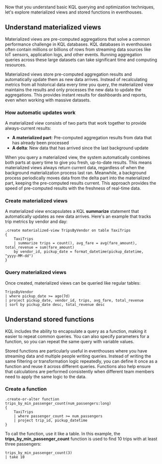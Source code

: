 Now that you understand basic KQL querying and optimization techniques, let's explore materialized views and stored functions in eventhouses.

## Understand materialized views

Materialized views are pre-computed aggregations that solve a common performance challenge in KQL databases. KQL databases in eventhouses often contain millions or billions of rows from streaming data sources like IoT sensors, application logs, and other events. Running aggregation queries across these large datasets can take significant time and computing resources.

Materialized views store pre-computed aggregation results and automatically update them as new data arrives. Instead of recalculating metrics from all historical data every time you query, the materialized view maintains the results and only processes the new data to update the aggregations. This provides instant results for dashboards and reports, even when working with massive datasets.

### How automatic updates work

A materialized view consists of two parts that work together to provide always-current results:

- **A materialized part**: Pre-computed aggregation results from data that has already been processed
- **A delta**: New data that has arrived since the last background update

When you query a materialized view, the system automatically combines both parts at query time to give you fresh, up-to-date results. This means materialized views always return current data, regardless of when the background materialization process last ran. Meanwhile, a background process periodically moves data from the delta part into the materialized part, keeping the pre-computed results current. This approach provides the speed of pre-computed results with the freshness of real-time data.

### Create materialized views

A materialized view encapsulates a KQL **summarize** statement that automatically updates as new data arrives. Here's an example that tracks trip metrics by vendor and day:

```kql
.create materialized-view TripsByVendor on table TaxiTrips
{
    TaxiTrips
    | summarize trips = count(), avg_fare = avg(fare_amount), total_revenue = sum(fare_amount)
    by vendor_id, pickup_date = format_datetime(pickup_datetime, "yyyy-MM-dd")
}
```

### Query materialized views

Once created, materialized views can be queried like regular tables:

```kql
TripsByVendor
| where pickup_date >= ago(7d)
| project pickup_date, vendor_id, trips, avg_fare, total_revenue
| sort by pickup_date desc, total_revenue desc
```

## Understand stored functions

KQL includes the ability to encapsulate a query as a function, making it easier to repeat common queries. You can also specify parameters for a function, so you can repeat the same query with variable values.

Stored functions are particularly useful in eventhouses where you have streaming data and multiple people writing queries. Instead of writing the same filtering or transformation logic repeatedly, you can define it once as a function and reuse it across different queries. Functions also help ensure that calculations are performed consistently when different team members need to apply the same logic to the data.

### Create a function

```kql
.create-or-alter function trips_by_min_passenger_count(num_passengers:long)
{
    TaxiTrips
    | where passenger_count >= num_passengers 
    | project trip_id, pickup_datetime
}
```

To call the function, use it like a table. In this example, the **trips_by_min_passenger_count** function is used to find 10 trips with at least three passengers:

```kql
trips_by_min_passenger_count(3)
| take 10
```